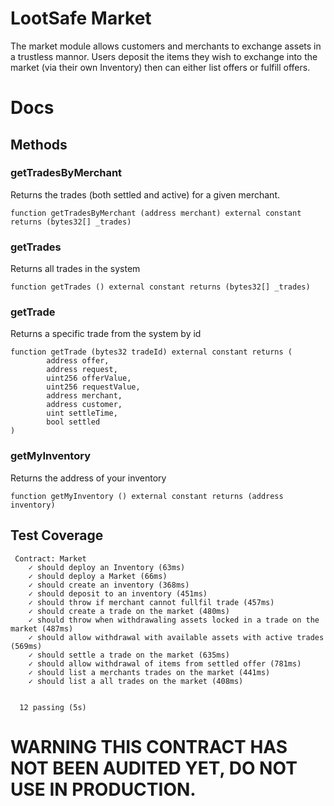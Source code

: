 # LootSafe Market

The market module allows customers and merchants to exchange assets in a trustless mannor. Users deposit the items they wish to exchange into the market (via their own Inventory) then can either list offers or fulfill offers.

# Docs

## Methods

### getTradesByMerchant

Returns the trades (both settled and active) for a given merchant.

```solidity
function getTradesByMerchant (address merchant) external constant returns (bytes32[] _trades)
```

### getTrades

Returns all trades in the system

```solidity
function getTrades () external constant returns (bytes32[] _trades)
```

### getTrade

Returns a specific trade from the system by id

```solidity
function getTrade (bytes32 tradeId) external constant returns (
        address offer,
        address request,
        uint256 offerValue,
        uint256 requestValue,
        address merchant,
        address customer,
        uint settleTime,
        bool settled
)
```

### getMyInventory

Returns the address of your inventory

```solidity
function getMyInventory () external constant returns (address inventory)
```

## Test Coverage
```
 Contract: Market
    ✓ should deploy an Inventory (63ms)
    ✓ should deploy a Market (66ms)
    ✓ should create an inventory (368ms)
    ✓ should deposit to an inventory (451ms)
    ✓ should throw if merchant cannot fullfil trade (457ms)
    ✓ should create a trade on the market (480ms)
    ✓ should throw when withdrawaling assets locked in a trade on the market (487ms)
    ✓ should allow withdrawal with available assets with active trades (569ms)
    ✓ should settle a trade on the market (635ms)
    ✓ should allow withdrawal of items from settled offer (781ms)
    ✓ should list a merchants trades on the market (441ms)
    ✓ should list a all trades on the market (408ms)


  12 passing (5s)
  ```
  
  # WARNING THIS CONTRACT HAS NOT BEEN AUDITED YET, DO NOT USE IN PRODUCTION.
